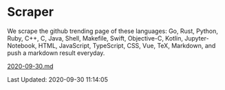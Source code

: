 # Scraper

We scrape the github trending page of these languages: Go, Rust, Python, Ruby, C++, C, Java, Shell, Makefile, Swift, Objective-C, Kotlin, Jupyter-Notebook, HTML, JavaScript, TypeScript, CSS, Vue, TeX, Markdown, and push a markdown result everyday.

[2020-09-30.md](https://github.com/yangwenmai/github-trending-backup/blob/master/2020-09-30.md)

Last Updated: 2020-09-30 11:14:05